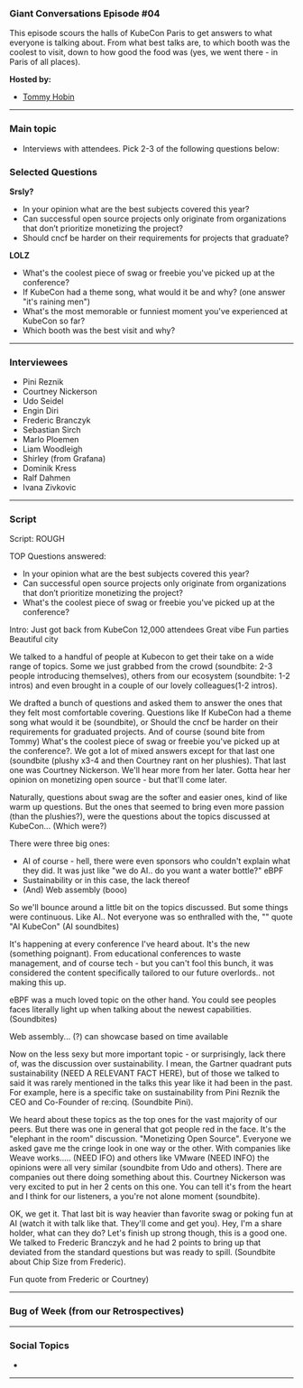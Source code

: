 
### Giant Conversations Episode #04

This episode scours the halls of KubeCon Paris to get answers to what everyone is talking about. From what best talks are, to which booth was the coolest to visit, down to how good the food was (yes, we went there - in Paris of all places).

**Hosted by:** 

* [Tommy Hobin](https://twitter.com/tommyhobin)


------------------------------------------------------------------------------------------------------------------------------
### Main topic

* Interviews with attendees. Pick 2-3 of the following questions below:

### Selected Questions

**Srsly?**
- In your opinion what are the best subjects covered this year?
- Can successful open source projects only originate from organizations that don’t prioritize monetizing the project?
- Should cncf be harder on their requirements for projects that graduate?

**LOLZ**
- What's the coolest piece of swag or freebie you've picked up at the conference?
- If KubeCon had a theme song, what would it be and why? (one answer "it's raining men")
- What's the most memorable or funniest moment you've experienced at KubeCon so far?
- Which booth was the best visit and why?

------------------------------------------------------------------------------------------------------------------------------

### Interviewees

* Pini Reznik
* Courtney Nickerson
* Udo Seidel
* Engin Diri
* Frederic Branczyk
* Sebastian Sirch
* Marlo Ploemen
* Liam Woodleigh
* Shirley (from Grafana)
* Dominik Kress
* Ralf Dahmen
* Ivana Zivkovic

------------------------------------------------------------------------------------------------------------------------------

### Script

Script: ROUGH

TOP Questions answered:
- In your opinion what are the best subjects covered this year?
- Can successful open source projects only originate from organizations that don’t prioritize monetizing the project?
- What's the coolest piece of swag or freebie you've picked up at the conference?


Intro:
Just got back from KubeCon
12,000 attendees 
Great vibe
Fun parties
Beautiful city

We talked to a handful of people at Kubecon to get their take on a wide range of topics. Some we just grabbed from the crowd (soundbite: 2-3 people introducing themselves), others from our ecosystem (soundbite: 1-2 intros) and even brought in a couple of our lovely colleagues(1-2 intros).

We drafted a bunch of questions and asked them to answer the ones that they felt most comfortable covering. Questions like If KubeCon had a theme song what would it be (soundbite), or Should the cncf be harder on their requirements for graduated projects. And of course (sound bite from Tommy) What's the coolest piece of swag or freebie you've picked up at the conference?. We got a lot of mixed answers except for that last one (soundbite (plushy x3-4 and then Courtney rant on her plushies). That last one was Courtney Nickerson. We'll hear more from her later. Gotta hear her opinion on monetizing open source - but that'll come later.

Naturally, questions about swag are the softer and easier ones, kind of like warm up questions. But the ones that seemed to bring even more passion (than the plushies?), were the questions about the topics discussed at KubeCon... (Which were?)

There were three big ones:
- AI of course - hell, there were even sponsors who couldn't explain what they did. It was just like "we do AI.. do you want a water bottle?"
eBPF
- Sustainability or in this case, the lack thereof
- (And) Web assembly (booo)

So we'll bounce around a little bit on the topics discussed. But some things were continuous. Like AI.. Not everyone was so enthralled with the, "" quote "AI KubeCon" (AI soundbites)

It's happening at every conference I've heard about. It's the new (something poignant). From educational conferences to waste management, and of course tech - but you can't fool this bunch, it was considered the content specifically tailored to our future overlords.. not making this up. 

eBPF was a much loved topic on the other hand. You could see peoples faces literally light up when talking about the newest capabilities. (Soundbites)

Web assembly... (?) can showcase based on time available

Now on the less sexy but more important topic - or surprisingly, lack there of, was the discussion over sustainability. I mean, the Gartner quadrant puts sustainability (NEED A RELEVANT FACT HERE), but of those we talked to said it was rarely mentioned in the talks this year like it had been in the past. For example, here is a specific take on sustainability from Pini Reznik the CEO and Co-Founder of re:cinq. (Soundbite Pini). 

We heard about these topics as the top ones for the vast majority of our peers. But there was one in general that got people red in the face. It's the "elephant in the room" discussion. "Monetizing Open Source". Everyone we asked gave me the cringe look in one way or the other. With companies like Weave works..... (NEED IFO) and others like VMware (NEED INFO) the opinions were all very similar (soundbite from Udo and others). There are companies out there doing something about this. Courtney Nickerson was very excited to put in her 2 cents on this one. You can tell it's from the heart and I think for our listeners, a you're not alone moment (soundbite).

OK, we get it. That last bit is way heavier than favorite swag or poking fun at AI (watch it with talk like that. They'll come and get you). Hey, I'm a share holder, what can they do? Let's finish up strong though, this is a good one. We talked to Frederic Branczyk and he had 2 points to bring up that deviated from the standard questions but was ready to spill. (Soundbite about Chip Size from Frederic).

Fun quote from Frederic or Courtney)

------------------------------------------------------------------------------------------------------------------------------


### Bug of Week (from our Retrospectives)


------------------------------------------------------------------------------------------------------------------------------

### Social Topics

* 

------------------------------------------------------------------------------------------------------------------------------


